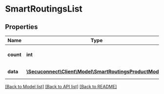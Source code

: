 # SmartRoutingsList

## Properties
Name | Type | Description | Notes
------------ | ------------- | ------------- | -------------
**count** | **int** | Number of existing smart routings | 
**data** | [**\Secuconnect\Client\Model\SmartRoutingsProductModel[]**](SmartRoutingsProductModel.md) | GET Smart/Routings | 

[[Back to Model list]](../README.md#documentation-for-models) [[Back to API list]](../README.md#documentation-for-api-endpoints) [[Back to README]](../README.md)


